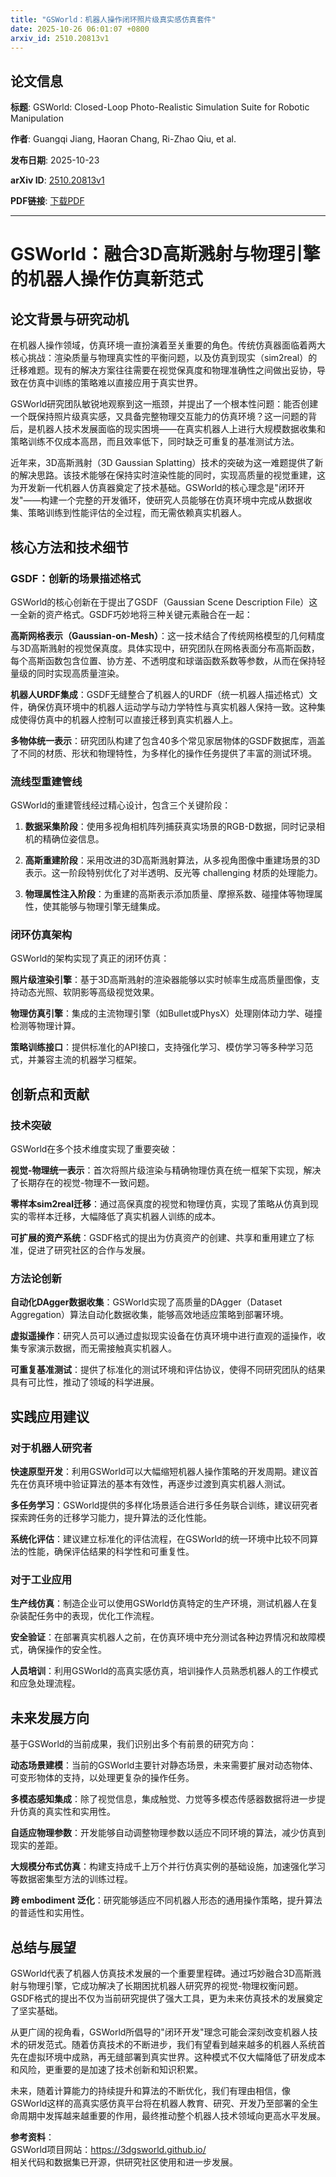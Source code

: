 ```yaml
---
title: "GSWorld：机器人操作闭环照片级真实感仿真套件"
date: 2025-10-26 06:01:07 +0800
arxiv_id: 2510.20813v1
---
```


## 论文信息

**标题**: GSWorld: Closed-Loop Photo-Realistic Simulation Suite for Robotic Manipulation

**作者**: Guangqi Jiang, Haoran Chang, Ri-Zhao Qiu, et al.

**发布日期**: 2025-10-23

**arXiv ID**: [2510.20813v1](https://arxiv.org/abs/2510.20813v1)

**PDF链接**: [下载PDF](https://arxiv.org/pdf/2510.20813v1)

---


# GSWorld：融合3D高斯溅射与物理引擎的机器人操作仿真新范式

## 论文背景与研究动机

在机器人操作领域，仿真环境一直扮演着至关重要的角色。传统仿真器面临着两大核心挑战：渲染质量与物理真实性的平衡问题，以及仿真到现实（sim2real）的迁移难题。现有的解决方案往往需要在视觉保真度和物理准确性之间做出妥协，导致在仿真中训练的策略难以直接应用于真实世界。

GSWorld研究团队敏锐地观察到这一瓶颈，并提出了一个根本性问题：能否创建一个既保持照片级真实感，又具备完整物理交互能力的仿真环境？这一问题的背后，是机器人技术发展面临的现实困境——在真实机器人上进行大规模数据收集和策略训练不仅成本高昂，而且效率低下，同时缺乏可重复的基准测试方法。

近年来，3D高斯溅射（3D Gaussian Splatting）技术的突破为这一难题提供了新的解决思路。该技术能够在保持实时渲染性能的同时，实现高质量的视觉重建，这为开发新一代机器人仿真器奠定了技术基础。GSWorld的核心理念是"闭环开发"——构建一个完整的开发循环，使研究人员能够在仿真环境中完成从数据收集、策略训练到性能评估的全过程，而无需依赖真实机器人。

## 核心方法和技术细节

### GSDF：创新的场景描述格式

GSWorld的核心创新在于提出了GSDF（Gaussian Scene Description File）这一全新的资产格式。GSDF巧妙地将三种关键元素融合在一起：

**高斯网格表示（Gaussian-on-Mesh）**：这一技术结合了传统网格模型的几何精度与3D高斯溅射的视觉保真度。具体实现中，研究团队在网格表面分布高斯函数，每个高斯函数包含位置、协方差、不透明度和球谐函数系数等参数，从而在保持轻量级的同时实现高质量渲染。

**机器人URDF集成**：GSDF无缝整合了机器人的URDF（统一机器人描述格式）文件，确保仿真环境中的机器人运动学与动力学特性与真实机器人保持一致。这种集成使得仿真中的机器人控制可以直接迁移到真实机器人上。

**多物体统一表示**：研究团队构建了包含40多个常见家居物体的GSDF数据库，涵盖了不同的材质、形状和物理特性，为多样化的操作任务提供了丰富的测试环境。

### 流线型重建管线

GSWorld的重建管线经过精心设计，包含三个关键阶段：

1. **数据采集阶段**：使用多视角相机阵列捕获真实场景的RGB-D数据，同时记录相机的精确位姿信息。

2. **高斯重建阶段**：采用改进的3D高斯溅射算法，从多视角图像中重建场景的3D表示。这一阶段特别优化了对半透明、反光等 challenging 材质的处理能力。

3. **物理属性注入阶段**：为重建的高斯表示添加质量、摩擦系数、碰撞体等物理属性，使其能够与物理引擎无缝集成。

### 闭环仿真架构

GSWorld的架构实现了真正的闭环仿真：

**照片级渲染引擎**：基于3D高斯溅射的渲染器能够以实时帧率生成高质量图像，支持动态光照、软阴影等高级视觉效果。

**物理仿真引擎**：集成的主流物理引擎（如Bullet或PhysX）处理刚体动力学、碰撞检测等物理计算。

**策略训练接口**：提供标准化的API接口，支持强化学习、模仿学习等多种学习范式，并兼容主流的机器学习框架。

## 创新点和贡献

### 技术突破

GSWorld在多个技术维度实现了重要突破：

**视觉-物理统一表示**：首次将照片级渲染与精确物理仿真在统一框架下实现，解决了长期存在的视觉-物理不一致问题。

**零样本sim2real迁移**：通过高保真度的视觉和物理仿真，实现了策略从仿真到现实的零样本迁移，大幅降低了真实机器人训练的成本。

**可扩展的资产系统**：GSDF格式的提出为仿真资产的创建、共享和重用建立了标准，促进了研究社区的合作与发展。

### 方法论创新

**自动化DAgger数据收集**：GSWorld实现了高质量的DAgger（Dataset Aggregation）算法自动化数据收集，能够高效地适应策略到部署环境。

**虚拟遥操作**：研究人员可以通过虚拟现实设备在仿真环境中进行直观的遥操作，收集专家演示数据，而无需接触真实机器人。

**可重复基准测试**：提供了标准化的测试环境和评估协议，使得不同研究团队的结果具有可比性，推动了领域的科学进展。

## 实践应用建议

### 对于机器人研究者

**快速原型开发**：利用GSWorld可以大幅缩短机器人操作策略的开发周期。建议首先在仿真环境中验证算法的基本有效性，再逐步过渡到真实机器人测试。

**多任务学习**：GSWorld提供的多样化场景适合进行多任务联合训练，建议研究者探索跨任务的迁移学习能力，提升算法的泛化性能。

**系统化评估**：建议建立标准化的评估流程，在GSWorld的统一环境中比较不同算法的性能，确保评估结果的科学性和可重复性。

### 对于工业应用

**生产线仿真**：制造企业可以使用GSWorld仿真特定的生产环境，测试机器人在复杂装配任务中的表现，优化工作流程。

**安全验证**：在部署真实机器人之前，在仿真环境中充分测试各种边界情况和故障模式，确保操作的安全性。

**人员培训**：利用GSWorld的高真实感仿真，培训操作人员熟悉机器人的工作模式和应急处理流程。

## 未来发展方向

基于GSWorld的当前成果，我们识别出多个有前景的研究方向：

**动态场景建模**：当前的GSWorld主要针对静态场景，未来需要扩展对动态物体、可变形物体的支持，以处理更复杂的操作任务。

**多模态感知集成**：除了视觉信息，集成触觉、力觉等多模态传感器数据将进一步提升仿真的真实性和实用性。

**自适应物理参数**：开发能够自动调整物理参数以适应不同环境的算法，减少仿真到现实的差距。

**大规模分布式仿真**：构建支持成千上万个并行仿真实例的基础设施，加速强化学习等数据密集型方法的训练过程。

**跨 embodiment 泛化**：研究能够适应不同机器人形态的通用操作策略，提升算法的普适性和实用性。

## 总结与展望

GSWorld代表了机器人仿真技术发展的一个重要里程碑。通过巧妙融合3D高斯溅射与物理引擎，它成功解决了长期困扰机器人研究界的视觉-物理权衡问题。GSDF格式的提出不仅为当前研究提供了强大工具，更为未来仿真技术的发展奠定了坚实基础。

从更广阔的视角看，GSWorld所倡导的"闭环开发"理念可能会深刻改变机器人技术的研发范式。随着仿真技术的不断进步，我们有望看到越来越多的机器人系统首先在虚拟环境中成熟，再无缝部署到真实世界。这种模式不仅大幅降低了研发成本和风险，更重要的是加速了技术创新和知识积累。

未来，随着计算能力的持续提升和算法的不断优化，我们有理由相信，像GSWorld这样的高真实感仿真平台将在机器人教育、研究、开发乃至部署的全生命周期中发挥越来越重要的作用，最终推动整个机器人技术领域向更高水平发展。

**参考资料**：  
GSWorld项目网站：https://3dgsworld.github.io/  
相关代码和数据集已开源，供研究社区使用和进一步发展。
